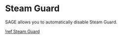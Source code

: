 # Steam Guard

SAGE allows you to automatically disable Steam Guard.

[!ref Steam Guard](https://sage.party/dash#steamguard)
